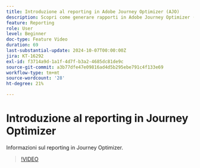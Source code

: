 ```yaml
---
title: Introduzione al reporting in Adobe Journey Optimizer (AJO)
description: Scopri come generare rapporti in Adobe Journey Optimizer (AJO).
feature: Reporting
role: User
level: Beginner
doc-type: Feature Video
duration: 69
last-substantial-update: 2024-10-07T00:00:00Z
jira: KT-16292
exl-id: f3714a9d-1a1f-4d7f-b3a2-4685dc81de9c
source-git-commit: a3b77dfe47e09816ad4d5b295ebe791c4f133e69
workflow-type: tm+mt
source-wordcount: '28'
ht-degree: 21%

---
```


# Introduzione al reporting in Journey Optimizer

Informazioni sul reporting in Journey Optimizer.

>[!VIDEO](https://video.tv.adobe.com/v/3432673/?learn=on)
